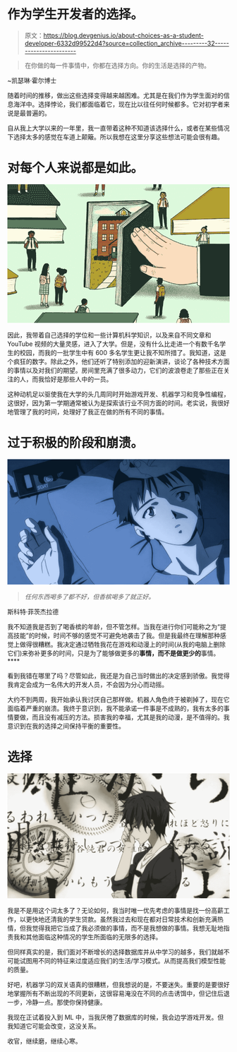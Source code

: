 # 作为学生开发者的选择。

> 原文：<https://blog.devgenius.io/about-choices-as-a-student-developer-6332d99522d4?source=collection_archive---------32----------------------->

> 在你做的每一件事情中，你都在选择方向。你的生活是选择的产物。

~凯瑟琳·霍尔博士

随着时间的推移，做出这些选择变得越来越困难。尤其是在我们作为学生面对的信息海洋中。选择悖论，我们都面临着它，现在比以往任何时候都多。它对初学者来说是最普遍的。

自从我上大学以来的一年里，我一直带着这种不知道该选择什么，或者在某些情况下选择太多的感觉在车道上颠簸。所以我想在这里分享这些想法可能会很有趣。

# 对每个人来说都是如此。

![](img/0f1627f6aed6b44df6ee98610defc5d0.png)

因此，我带着自己选择的学位和一些计算机科学知识，以及来自不同文章和 YouTube 视频的大量灵感，进入了大学。但是，没有什么比走进一个有数千名学生的校园，而我的一批学生中有 600 多名学生更让我不知所措了。我知道，这是个疯狂的数字。除此之外，他们还听了特别添加的迎新演讲，谈论了各种技术方面的事情以及对我们的期望。房间里充满了很多动力，它们的波浪卷走了那些正在关注的人，而我恰好是那些人中的一员。

这种动机足以驱使我在大学的头几周同时开始游戏开发、机器学习和竞争性编程，这很好，因为第一学期通常被认为是探索该行业不同方面的时间。老实说，我很好地管理了我的时间，处理好了我正在做的所有不同的事情。

# 过于积极的阶段和崩溃。

![](img/1511e3932f90a31d97f3b2950b1f0767.png)

> *任何东西喝多了都不好，但香槟喝多了就正好。*

斯科特·菲茨杰拉德

我不知道我是否到了喝香槟的年龄，但不管怎样。当我在进行你们可能称之为“提高技能”的时候，时间不够的感觉不可避免地袭击了我。但是我最终在理解那种感觉上做得很糟糕。我决定通过牺牲我花在游戏和动漫上的时间(从我的电脑上删除它们)来弥补更多的时间，只是为了能够做更多的**事情，而不是做更少的**事情。****

看到我错在哪里了吗？尽管如此，我还是为自己当时做出的决定感到骄傲。我觉得我肯定会成为一名伟大的开发人员，不会因为分心而动摇。

大约不到两周，我开始承认我讨厌自己那样做。机器人角色终于被剃掉了，现在它面临着严重的崩溃。我终于意识到，我不能承诺一件事是不成熟的，我有太多的事情要做，而且没有减压的方法。损害我的幸福，尤其是我的动漫，是不值得的。我意识到在我的选择之间保持平衡的重要性。

# 选择

![](img/c14a36e44b6041f78f0233c17f37106b.png)

我是不是用这个词太多了？无论如何，我当时唯一优先考虑的事情是找一份高薪工作，以更快地还清我的学生贷款。虽然我过去和现在都对日常技术和创新充满热情，但我觉得我把它当成了我必须做的事情，而不是我想做的事情。我想无耻地指责我和其他面临这种情况的学生所面临的无限多的选择。

但同样真实的是，我们面对不断增长的选择数据库并从中学习的越多，我们就越不可能试图用不同的特征来过度适应我们的生活/学习模式。从而提高我们模型性能的质量。

好吧，机器学习的双关语真的很糟糕，但我想说的是，不要迷失。重要的是要很好地掌握所有不断出现的不同更新，这很容易淹没在不同的点击诱饵中，但记住后退一步，冷静一点。那使你保持健康。

我现在正试着投入到 ML 中，当我厌倦了数据库的时候，我会边学游戏开发。但我知道它可能会改变，这没关系。

收官，继续磨，继续心寒。